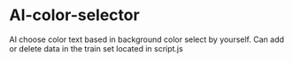 # AI-color-selector
AI choose color text based in background color select by yourself. Can add or delete data in the train set located in script.js
